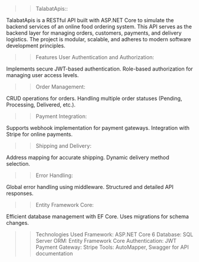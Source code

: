 >> TalabatApis::
>> 
TalabatApis is a RESTful API built with ASP.NET Core to simulate the backend services of an online food ordering system. This API serves as the backend layer for managing orders, customers, payments, and delivery logistics. The project is modular, scalable, and adheres to modern software development principles.

>> Features
User Authentication and Authorization:

Implements secure JWT-based authentication.
Role-based authorization for managing user access levels.
>> Order Management:

CRUD operations for orders.
Handling multiple order statuses (Pending, Processing, Delivered, etc.).
>> Payment Integration:

Supports webhook implementation for payment gateways.
Integration with Stripe for online payments.
>> Shipping and Delivery:

Address mapping for accurate shipping.
Dynamic delivery method selection.
>> Error Handling:

Global error handling using middleware.
Structured and detailed API responses.
>> Entity Framework Core:

Efficient database management with EF Core.
Uses migrations for schema changes.
>> Technologies Used
Framework: ASP.NET Core 6
Database: SQL Server
ORM: Entity Framework Core
Authentication: JWT
Payment Gateway: Stripe
Tools: AutoMapper, Swagger for API documentation
